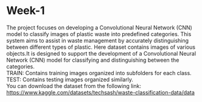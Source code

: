 # Week-1
The project focuses on developing a Convolutional Neural Network (CNN) model to classify images of plastic waste into predefined categories. This system aims to assist in waste management by accurately distinguishing between different types of plastic.
Here dataset contains images of various objects.It is designed to support the development of a Convolutional Neural Network (CNN) model for classifying and distinguishing between the categories.<br>
TRAIN: Contains training images organized into subfolders for each class.<br>
TEST: Contains testing images organized similarly.
<br>
You can download the dataset from the following link: https://www.kaggle.com/datasets/techsash/waste-classification-data/data
